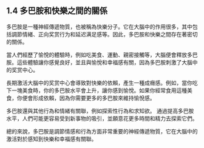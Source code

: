 ## 1.4 多巴胺和快樂之間的關係

多巴胺是一種神經傳遞物質，也被稱為快樂分子。它在大腦中的作用很多，其中包括調節情緒、正向奖赏行为和延迟满足感等。因此，多巴胺和快樂之間存在著密切的關係。

當人們經歷了愉悅的體驗時，例如吃美食、運動、親密接觸等，大腦便會釋放多巴胺。這些體驗讓你感覺良好，並且與愉悅和幸福感有關，因為多巴胺刺激了大腦中的奖赏中心。

長期激活大腦中的奖赏中心會導致對快樂的依賴，產生一種成癮感。例如，當你吃下一塊美食時，你的多巴胺水平會上升，讓你感到愉悅。如果你經常食用這種美食，你便會形成依賴，因為你需要更多的多巴胺來維持愉悅感。

多巴胺還與其他行為和情緒有關聯，例如探索性行為和求知欲。 通過提高多巴胺水平，人們可能更容易受到新事物的吸引，並願意花更多時間和精力去探索它們。

總的來說，多巴胺是調節情感和行為方面非常重要的神經傳遞物質，它在大腦中的激活對於感知到快樂和幸福感有關聯。